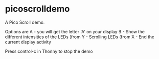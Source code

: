# picoscrolldemo
A Pico Scroll demo.

Options are 
A - you will get the letter 'A' on your display
B - Show the different intensities of the LEDs (from 
Y - Scrolling LEDs (from 
X - End the current display activity

Press control-c in Thonny to stop the demo

